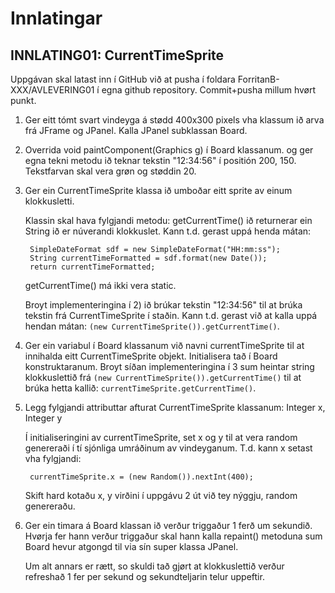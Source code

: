 # Innlatingar

## INNLATING01: CurrentTimeSprite

Uppgávan skal latast inn í GitHub við at pusha í foldara ForritanB-XXX/AVLEVERING01 í egna github repository. Commit+pusha millum hvørt punkt.

1) Ger eitt tómt svart vindeyga á stødd 400x300 pixels vha klassum ið arva frá JFrame og JPanel. Kalla JPanel subklassan Board.

2) Overrida void paintComponent(Graphics g) í Board klassanum. og ger egna tekni metodu ið teknar tekstin "12:34:56" í positión 200, 150. Tekstfarvan skal vera grøn og støddin 20.

3) Ger ein CurrentTimeSprite klassa ið umboðar eitt sprite av einum klokkusletti.

    Klassin skal hava fylgjandi metodu: getCurrentTime() ið returnerar ein String ið er núverandi klokkuslet. Kann t.d. gerast uppá henda mátan: 

        SimpleDateFormat sdf = new SimpleDateFormat("HH:mm:ss");
        String currentTimeFormatted = sdf.format(new Date());
        return currentTimeFormatted;

    getCurrentTime() má ikki vera static.

    Broyt implementeringina í 2) ið brúkar tekstin "12:34:56" til at brúka tekstin frá CurrentTimeSprite í staðin. Kann t.d. gerast við at kalla uppá hendan mátan: ```(new CurrentTimeSprite()).getCurrentTime()```.

4) Ger ein variabul í Board klassanum við navni currentTimeSprite til at innihalda eitt CurrentTimeSprite objekt. Initialisera tað í Board konstruktaranum. Broyt síðan implementeringina í 3 sum heintar string klokkuslettið frá ```(new CurrentTimeSprite()).getCurrentTime()``` til at brúka hetta kallið: ```currentTimeSprite.getCurrentTime()```.

5) Legg fylgjandi attributtar afturat CurrentTimeSprite klassanum: Integer x, Integer y

    Í initialiseringini av currentTimeSprite, set x og y til at vera random genereraði í tí sjónliga umráðinum av vindeyganum. T.d. kann x setast vha fylgjandi:

        currentTimeSprite.x = (new Random()).nextInt(400);

    Skift hard kotaðu x, y virðini í uppgávu 2 út við tey nýggju, random genereraðu.
    
6) Ger ein timara á Board klassan ið verður triggaður 1 ferð um sekundið. Hvørja fer hann verður triggaður skal hann kalla repaint() metoduna sum Board hevur atgongd til via sín super klassa JPanel.

    Um alt annars er rætt, so skuldi tað gjørt at klokkuslettið verður refreshað 1 fer per sekund og sekundteljarin telur uppeftir.
